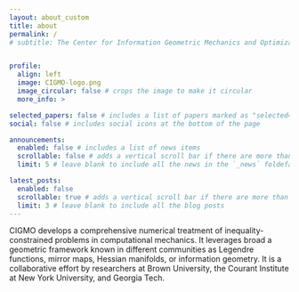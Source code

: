 ```yaml
---
layout: about_custom
title: about
permalink: /
# subtitle: The Center for Information Geometric Mechanics and Optimization.


profile:
  align: left
  image: CIGMO-logo.png
  image_circular: false # crops the image to make it circular
  more_info: >

selected_papers: false # includes a list of papers marked as "selected={true}"
social: false # includes social icons at the bottom of the page

announcements:
  enabled: false # includes a list of news items
  scrollable: false # adds a vertical scroll bar if there are more than 3 news items
  limit: 5 # leave blank to include all the news in the `_news` foldefals

latest_posts:
  enabled: false
  scrollable: true # adds a vertical scroll bar if there are more than 3 new posts items
  limit: 3 # leave blank to include all the blog posts
---
```


CIGMO develops a comprehensive numerical treatment of inequality-constrained problems in computational mechanics. 
It leverages broad a geometric framework known in different communities as Legendre functions, mirror maps, Hessian manifolds, or information geometry.
It is a collaborative effort by researchers at Brown University, the Courant Institute at New York University, and Georgia Tech.
